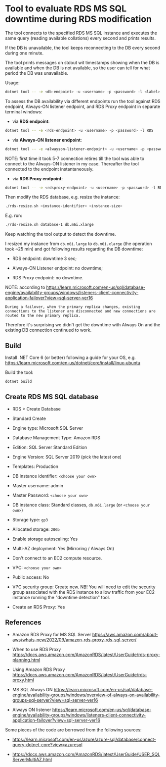 # Tool to evaluate RDS MS SQL downtime during RDS modification

The tool connects to the specified RDS MS SQL instance and executes the same query (reading available collations) every second and prints results.

If the DB is unavailable, the tool keeps reconnecting to the DB every second during one minute.

The tool prints messages on stdout wit timestamps showing when the DB is available and when the DB is not available, so the user can tell for what period the DB was unavailable.

Usage:

```bash
dotnet tool -- -e <db-endpoint> -u <username> -p <password> -l <label>
```

To assess the DB availability via different endpoints run the tool against RDS endpoint, Always-ON listener endpoint, and RDS Proxy endpoint in separate terminal windows:

* via **RDS endpoint**:

```bash
dotnet tool -- -e <rds-endpoint> -u <username> -p <password> -l RDS
```

* via **Always-ON listener endpoint**:

```bash
dotnet tool -- -e <alwayson-listener-endpoint> -u <username> -p <password> -l AlwaysON
```

NOTE: first time it took 5-7 connection retires till the tool was able to connect to the Always-ON listener in my case. Thereafter the tool connected to the endpoint instantaneously.

* via **RDS Proxy endpoint**:

```bash
dotnet tool -- -e <rdsproxy-endpoint> -u <username> -p <password> -l RDSProxy
```

Then modify the RDS database, e.g. resize the instance:

```bash
./rds-resize.sh <instance-identifier> <instance-size>
```

E.g. run:

```bash
./rds-resize.sh database-1 db.m6i.xlarge
```

Keep watching the tool output to detect the downtime.

I resized my instance from `db.m6i.large` to `db.m6i.xlarge` (the operation took ~25 min) and got following results regarding the DB downtime:

* RDS endpoint: downtime 3 sec;

* Always-ON Listener endpoint: no downtime;

* RDS Proxy endpoint: no downtime.

NOTE: according to <https://learn.microsoft.com/en-us/sql/database-engine/availability-groups/windows/listeners-client-connectivity-application-failover?view=sql-server-ver16>

```text
During a failover, when the primary replica changes, existing connections to the listener are disconnected and new connections are routed to the new primary replica.
```

Therefore it's surprising we didn't get the downtime with Always On and the existing DB connection continued to work.  

## Build

Install .NET Core 6 (or better) following a guide for your OS, e.g. <https://learn.microsoft.com/en-us/dotnet/core/install/linux-ubuntu>

Build the tool:

```bash
dotnet build
```

## Create RDS MS SQL database

* RDS > Create Database

* Standard Create

* Engine type: Microsoft SQL Server

* Database Management Type: Amazon RDS

* Edition: SQL Server Standard Edition

* Engine Version: SQL Server 2019 (pick the latest one)

* Templates: Production

* DB instance identifier: `<choose your own>`

* Master username: admin

* Master Password: `<choose your own>`

* DB instance class: Standard classes, `db.m6i.large` (or `<choose your own>`)

* Storage type: `gp3`

* Allocated storage: `20Gb`

* Enable storage autoscaling: Yes

* Multi-AZ deployment: Yes (Mirroring / Always On)

* Don't connect to an EC2 compute resource.

* VPC: `<choose your own>`

* Public access: No

* VPC security group: Create new. NB! You will need to edit the security group associated with the RDS instance to allow traffic from your EC2 instance running the "downtime detection" tool.

* Create an RDS Proxy: Yes

## References

* Amazon RDS Proxy for MS SQL Server <https://aws.amazon.com/about-aws/whats-new/2022/09/amazon-rds-proxy-rds-sql-server/>

* When to use RDS Proxy <https://docs.aws.amazon.com/AmazonRDS/latest/UserGuide/rds-proxy-planning.html>

* Using Amazon RDS Proxy <https://docs.aws.amazon.com/AmazonRDS/latest/UserGuide/rds-proxy.html>

* MS SQL Always ON <https://learn.microsoft.com/en-us/sql/database-engine/availability-groups/windows/overview-of-always-on-availability-groups-sql-server?view=sql-server-ver16>

* Always ON listener <https://learn.microsoft.com/en-us/sql/database-engine/availability-groups/windows/listeners-client-connectivity-application-failover?view=sql-server-ver16>

Some pieces of the code are borrowed from the following sources:

* <https://learn.microsoft.com/en-us/azure/azure-sql/database/connect-query-dotnet-core?view=azuresql>

* <https://docs.aws.amazon.com/AmazonRDS/latest/UserGuide/USER_SQLServerMultiAZ.html>
